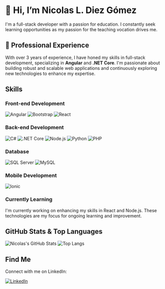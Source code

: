 # 👋 Hi, I’m Nicolas L. Diez Gómez

I'm a full-stack developer with a passion for education. I constantly seek learning opportunities as my passion for the teaching vocation drives me.

## 💼 Professional Experience

With over 3 years of experience, I have honed my skills in full-stack development, specializing in **Angular** and **.NET Core**. I'm passionate about building robust and scalable web applications and continuously exploring new technologies to enhance my expertise.

## Skills

### Front-end Development

![Angular](https://img.shields.io/badge/Angular-B52E31?style=plastic&logo=angular&logoColor=white&labelColor=101010)
![Bootstrap](https://img.shields.io/badge/Bootstrap-7952B3?style=plastic&logo=bootstrap&logoColor=white&labelColor=101010)
![React](https://img.shields.io/badge/React-61DAFB?style=plastic&logo=react&logoColor=white&labelColor=101010)

### Back-end Development

![C#](https://img.shields.io/badge/C%23-239120?style=plastic&logo=c-sharp&logoColor=white&labelColor=101010)
![.NET Core](https://img.shields.io/badge/.NET%20Core-512BD4?style=plastic&logo=.net&logoColor=white&labelColor=101010)
![Node.js](https://img.shields.io/badge/Node.js-339933?style=plastic&logo=node.js&logoColor=white&labelColor=101010)
![Python](https://img.shields.io/badge/Python-3776AB?style=plastic&logo=python&logoColor=white&labelColor=101010)
![PHP](https://img.shields.io/badge/PHP-777BB4?style=plastic&logo=php&logoColor=white&labelColor=101010)

### Database

![SQL Server](https://img.shields.io/badge/SQL%20Server-CC2927?style=plastic&logo=microsoft-sql-server&logoColor=white&labelColor=101010)
![MySQL](https://img.shields.io/badge/MySQL-4479A1?style=plastic&logo=mysql&logoColor=white&labelColor=101010)

### Mobile Development

![Ionic](https://img.shields.io/badge/Ionic-3880FF?style=plastic&logo=ionic&logoColor=white&labelColor=101010)

### Currently Learning

I'm currently working on enhancing my skills in React and Node.js. These technologies are my focus for ongoing learning and improvement.


## GitHub Stats & Top Languages

![Nicolas's GitHub Stats](https://github-readme-stats.vercel.app/api?username=lionel1014&show_icons=true&theme=dark)
![Top Langs](https://github-readme-stats.vercel.app/api/top-langs/?username=lionel1014&layout=compact&theme=dark)


## Find Me

Connect with me on LinkedIn:

[![LinkedIn](https://img.shields.io/badge/LinkedIn-0077B5?style=for-the-badge&logo=linkedin&logoColor=white&labelColor=101010)](https://www.linkedin.com/in/lionel-diez-gómez/)

<!-- Feel free to add more sections or customize it further to showcase your projects and contributions. -->
